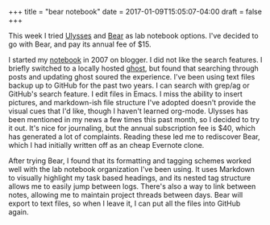 +++
title = "bear notebook"
date = 2017-01-09T15:05:07-04:00
draft = false
+++

This week I tried [Ulysses](https://ulyssesapp.com)
and [Bear](http://www.bear-writer.com) as lab notebook options. I've decided to
go with Bear, and pay its annual fee of $15.

I started my [notebook](samesense.blogspot.com/) in 2007 on blogger. I did not
like the search features. I briefly switched to a locally
hosted [ghost](https://ghost.org), but found that searching through posts and
updating ghost soured the experience. I've been using text files backup up to
GitHub for the past two years. I can search with grep/ag or GitHub's search
feature. I edit files in Emacs. I miss the ability to insert pictures, and
markdown-ish file structure I've adopted doesn't provide the visual cues that I'd
like, though I haven't learned org-mode. Ulysses has been mentioned in my news a
few times this past month, so I decided to try it out. It's nice for journaling,
but the annual subscription fee is $40, which has generated a lot of complaints.
Reading these led me to rediscover Bear, which I had initially written off as an
cheap Evernote clone.

After trying Bear, I found that its formatting and tagging schemes worked well
with the lab notebook organization I've been using. It uses Markdown to visually
highlight my task based headings, and its nested tag structure allows me to easily
jump between logs. There's also a way to link between notes, allowing me to
maintain project threads between days. Bear will export to text files, so when I
leave it, I can put all the files into GitHub again.

